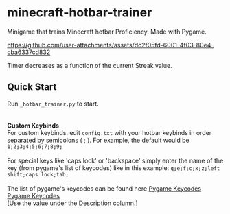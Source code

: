 # minecraft-hotbar-trainer
 Minigame that trains Minecraft hotbar Proficiency. Made with Pygame.
 
https://github.com/user-attachments/assets/dc2f05fd-6001-4f03-80e4-cba6337cd832

Timer decreases as a function of the current Streak value.

## Quick Start
 Run `_hotbar_trainer.py` to start.\
 \
 \
**Custom Keybinds** <br/>
For custom keybinds, edit `config.txt` with your hotbar keybinds in order separated by semicolons ( ; ). For example, the default would be `1;2;3;4;5;6;7;8;9;` <br/> <br/>
For special keys like 'caps lock' or 'backspace' simply enter the name of the key (from pygame's list of keycodes) like in this example:  `q;e;f;c;x;z;left shift;caps lock;tab;` <br/> <br/>
The list of pygame's keycodes can be found here [Pygame Keycodes](https://pygtails.readthedocs.io/en/latest/pygstants.html) [Pygame Keycodes](https://www.pygame.org/docs/ref/key.html#key-constants-label) <br/> 
[Use the value under the Description column.]
